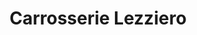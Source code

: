 ---
title: "Carrosserie Lezziero"
url: /filliere/carrosserie-lezziero/
shop: réparation de voitures
---